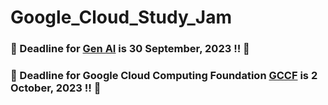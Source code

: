 # Google_Cloud_Study_Jam

### 🚨 Deadline for [Gen AI](https://www.cloudskillsboost.google/games/4422) is 30 September, 2023 ‼️ 🚨

### 🚨 Deadline for Google Cloud Computing Foundation [GCCF](https://www.cloudskillsboost.google/journeys/36) is 2 October, 2023 ‼️ 🚨
